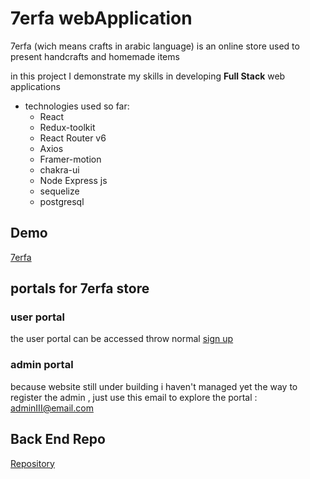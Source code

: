 # 7erfa webApplication

7erfa (wich means crafts in arabic language) is an online store used to present handcrafts and homemade items

in this project I demonstrate my skills in developing **Full Stack** web applications

- technologies used so far:
  - React
  - Redux-toolkit
  - React Router v6
  - Axios
  - Framer-motion
  - chakra-ui
  - Node Express js
  - sequelize
  - postgresql

## Demo

[7erfa](https://main--polite-moxie-b61165.netlify.app/waterSpaces)

## portals for 7erfa store

### user portal

the user portal can be accessed throw normal [sign up](https://main--polite-moxie-b61165.netlify.app/signup)

### admin portal

because website still under building i haven't managed yet the way to register the admin
, just use this email to explore the portal : adminIII@email.com

## Back End Repo

[Repository](https://github.com/Hasan-droid/myStoreServer)
